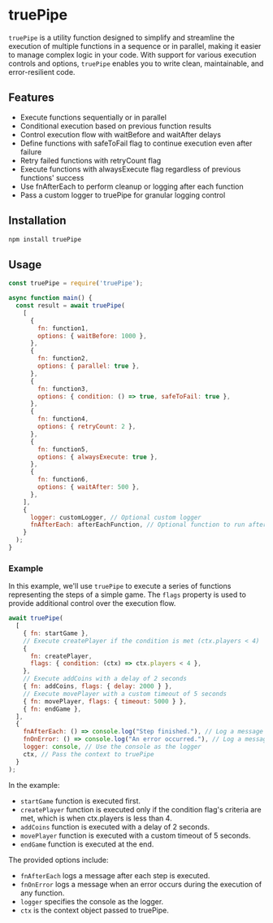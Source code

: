 # truePipe

`truePipe` is a utility function designed to simplify and streamline the execution of multiple functions in a sequence or in parallel, making it easier to manage complex logic in your code. With support for various execution controls and options, `truePipe` enables you to write clean, maintainable, and error-resilient code.

## Features

- Execute functions sequentially or in parallel
- Conditional execution based on previous function results
- Control execution flow with waitBefore and waitAfter delays
- Define functions with safeToFail flag to continue execution even after failure
- Retry failed functions with retryCount flag
- Execute functions with alwaysExecute flag regardless of previous functions' success
- Use fnAfterEach to perform cleanup or logging after each function
- Pass a custom logger to truePipe for granular logging control

## Installation

```sh
npm install truePipe
```

## Usage
```javascript
const truePipe = require('truePipe');

async function main() {
  const result = await truePipe(
    [
      {
        fn: function1,
        options: { waitBefore: 1000 },
      },
      {
        fn: function2,
        options: { parallel: true },
      },
      {
        fn: function3,
        options: { condition: () => true, safeToFail: true },
      },
      {
        fn: function4,
        options: { retryCount: 2 },
      },
      {
        fn: function5,
        options: { alwaysExecute: true },
      },
      {
        fn: function6,
        options: { waitAfter: 500 },
      },
    ],
    {
      logger: customLogger, // Optional custom logger
      fnAfterEach: afterEachFunction, // Optional function to run after each function
    }
  );
}
```
### Example
In this example, we'll use `truePipe` to execute a series of functions representing the steps of a simple game. The `flags` property is used to provide additional control over the execution flow.

```javascript
await truePipe(
  [
    { fn: startGame },
    // Execute createPlayer if the condition is met (ctx.players < 4)
    {
      fn: createPlayer,
      flags: { condition: (ctx) => ctx.players < 4 },
    },
    // Execute addCoins with a delay of 2 seconds
    { fn: addCoins, flags: { delay: 2000 } },
    // Execute movePlayer with a custom timeout of 5 seconds
    { fn: movePlayer, flags: { timeout: 5000 } },
    { fn: endGame },
  ],
  {
    fnAfterEach: () => console.log("Step finished."), // Log a message after each step
    fnOnError: () => console.log("An error occurred."), // Log a message when an error occurs
    logger: console, // Use the console as the logger
    ctx, // Pass the context to truePipe
  }
);
```

In the example:

- `startGame` function is executed first.
- `createPlayer` function is executed only if the condition flag's criteria are met, which is when ctx.players is less than 4.
- `addCoins` function is executed with a delay of 2 seconds.
- `movePlayer` function is executed with a custom timeout of 5 seconds.
- `endGame` function is executed at the end.

The provided options include:
- `fnAfterEach` logs a message after each step is executed.
- `fnOnError` logs a message when an error occurs during the execution of any function.
- `logger` specifies the console as the logger.
- `ctx` is the context object passed to truePipe.